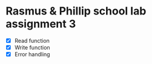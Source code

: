# Rasmus & Phillip school lab assignment 3

- [x] Read function
- [x] Write function
- [x] Error handling
